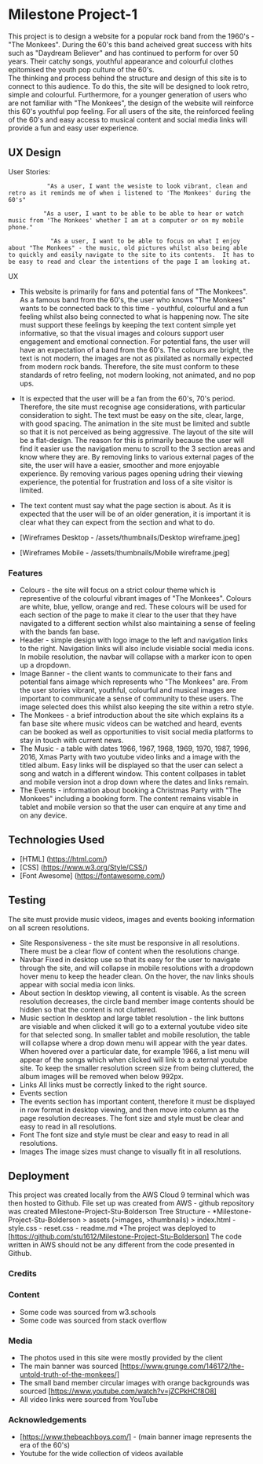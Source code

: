 # Milestone Project-1

This project is to design a website for a popular rock band from the 1960's - "The Monkees".  During the 60's this band acheived great success with hits such as "Daydream Believer" and has continued to perform for over 50 years.  Their catchy songs, youthful appearance and colourful clothes epitomised the youth pop culture of the 60's.  
The thinking and process behind the structure and design of this site is to connect to this audience.  To do this, the site will be designed to look retro, simple and colourful.  Furthermore, for a younger generation of users who are not familiar with "The Monkees", the design of the website will reinforce this 60's youthful pop feeling.  For all users of the site, the reinforced feeling of the 60's and easy access to musical content and social media links will provide a fun and easy user experience.

## UX Design

User Stories:

               "As a user, I want the wesiste to look vibrant, clean and retro as it reminds me of when i listened to 'The Monkees' during the 60's"

              "As a user, I want to be able to be able to hear or watch music from 'The Monkees' whether I am at a computer or on my mobile phone."
              
                "As a user, I want to be able to focus on what I enjoy about "The Monkees" - the music, old pictures whilst also being able to quickly and easily navigate to the site to its contents.  It has to be easy to read and clear the intentions of the page I am looking at.
            
UX

* This website is primarily for fans and potential fans of "The Monkees".  As a famous band from the 60's, the user who knows "The Monkees" wants to be connected back to this time - youthful, colourful and a fun feeling whilst also being connected to what is happening now.  The site must support these feelings by keeping the text content simple yet informative, so that the visual images and colours support user engagement and emotional connection.  For potential fans, the user will have an expectation of a band from the 60's.  The colours are bright, the text is not modern, the images are not as pixilated as normally expected from modern rock bands.  Therefore, the site must conform to these standards of retro feeling, not modern looking, not animated, and no pop ups.
* It is expected that the user will be a fan from the 60's, 70's period.  Therefore, the site must recognise age considerations, with particular consideration to sight.  The text must be easy on the site, clear, large, with good spacing.  The animation in the site must be limited and subtle so that it is not perceived as being aggressive.  The layout of the site will be a flat-design.  The reason for this is primarily because the user will find it easier use the navigation menu to scroll to the 3 section areas and know where they are.  By removing links to various external pages of the site, the user will have a easier, smoother and more enjoyable experience.  By removing various pages opening udring their viewing experience, the potential for frustration and loss of a site visitor is limited.
* The text content must say what the page section is about.  As it is expected that the user will be of an older generation, it is important it is clear what they can expect from the section and what to do.

* [Wireframes Desktop -  /assets/thumbnails/Desktop wireframe.jpeg] 
* [Wireframes Mobile -  /assets/thumbnails/Mobile wireframe.jpeg]

### Features

* Colours - the site will focus on a strict colour theme which is representive of the colourful vibrant images of "The Monkees".  Colours are white, blue, yellow, orange and red.  These colours will be used for each section of the page to make it clear to the user that they have navigated to a different section whilst also maintaining a sense of feeling with the bands fan base.
* Header - simple design with logo image to the left and navigation links to the right.  Navigation links will also include visiable social media icons.  In mobile resolution, the navbar will collapse with a marker icon to open up a dropdown.  
* Image Banner - the client wants to communicate to their fans and potential fans aimage which represents who "The Monkees" are.  From the user stories vibrant, youthful, colourful and musical images are important to communicate a sense of community to these users.  The image selected does this whilst also keeping the site within a retro style.
* The Monkees - a brief introduction about the site which explains its a fan base site where music videos can be watched and heard, events can be booked as well as opportunities to visit social media platforms to stay in touch with current news.  
* The Music - a table with dates 1966, 1967, 1968, 1969, 1970, 1987, 1996, 2016, Xmas Party with two youtube video links and a image with the titled album.  Easy links will be displayed so that the user can select a song and watch in a different window.  This content collpases in tablet and mobile version inot a drop down where the dates and links remain.  
* The Events - information about booking a Christmas Party with "The Monkees" including a booking form.  The content remains visable in tablet and mobile version so that the user can enquire at any time and on any device.  

## Technologies Used

* [HTML] (https://html.com/)
* [CSS] (https://www.w3.org/Style/CSS/)
* [Font Awesome] (https://fontawesome.com/)

## Testing

The site must provide music videos, images and events booking information on all screen resolutions.

* Site Responsiveness - the site must be responsive in all resolutions.  There must be a clear flow of content when the resolutions change.
* Navbar 
Fixed in desktop use so that its easy for the user to navigate through the site, and will collapse in mobile resolutions with a dropdown hover menu to keep the header clean.  On the hover, the nav links shouls appear with social media icon links.
* About section
In desktop viewing, all content is visable.  As the screen resolution decreases, the circle band member image contents should be hidden so that the content is not cluttered.
* Music section
In desktop and large tablet resolution - the link buttons are visiable and when clicked it will go to a external youtube video site for that selected song.  In smaller tablet and mobile resolution, the table will collapse where a drop down menu will appear with the year dates.  When hovered over a particular date, for example 1966, a list menu will appear of the songs which when clicked will link to a external youtube site.  To keep the smaller resolution screen size from being cluttered, the album images will be removed when below 992px.
* Links
All links must be correctly linked to the right source.
* Events section
* The events section has important content, therefore it must be displayed in row format in desktop viewing, and then move into column as the page resolution decreases.
The font size and style must be clear and easy to read in all resolutions.
* Font
The font size and style must be clear and easy to read in all resolutions.
* Images
The image sizes must change to visually fit in all resolutions.

## Deployment

This project was created locally from the AWS Cloud 9 terminal which was then hosted to Github.
File set up was created from AWS - github repository was created Milestone-Project-Stu-Bolderson
Tree Structure -
*Milestone-Project-Stu-Bolderson > assets (>images, >thumbnails) > index.html - style.css - reset.css - readme.md
*The project was deployed to [https://github.com/stu1612/Milestone-Project-Stu-Bolderson]
The code written in AWS should not be any different from the code presented in Github.

### Credits

### Content
* Some code was sourced from w3.schools
* Some code was sourced from stack overflow 

### Media
* The photos used in this site were mostly provided by the client
* The main banner was sourced [https://www.grunge.com/146172/the-untold-truth-of-the-monkees/]
* The small band member circular images with orange backgrounds was sourced [https://www.youtube.com/watch?v=jZCPkHCf8O8]
* All video links were sourced from YouTube

### Acknowledgements
 * [https://www.thebeachboys.com/] - (main banner image represents the era of the 60's)
 * Youtube for the wide collection of videos available